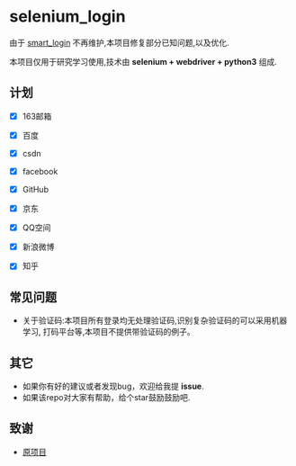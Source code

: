 # selenium_login
由于 [smart_login](https://github.com/SpiderClub/smart_login) 不再维护,本项目修复部分已知问题,以及优化.

本项目仅用于研究学习使用,技术由 **selenium + webdriver + python3** 组成.


## 计划
* [x] 163邮箱
* [x] 百度
* [x] csdn
* [x] facebook
* [x] GitHub
* [x] 京东
* [x] QQ空间
* [x] 新浪微博
* [x] 知乎


## 常见问题

- 关于验证码:本项目所有登录均无处理验证码,识别复杂验证码的可以采用机器学习, 打码平台等,本项目不提供带验证码的例子。

## 其它
- 如果你有好的建议或者发现bug，欢迎给我提 **issue**.
- 如果该repo对大家有帮助，给个star鼓励鼓励吧.


## 致谢
- [原项目](https://github.com/SpiderClub/smart_login)